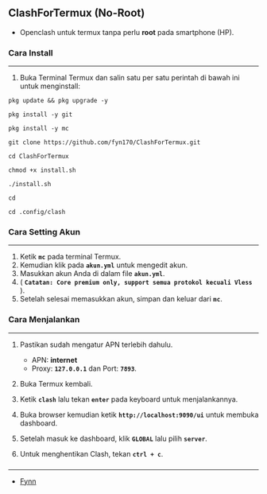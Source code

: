 ## ClashForTermux (No-Root)
- Openclash untuk termux tanpa perlu **root** pada smartphone (HP).

### Cara Install
---
1. Buka Terminal Termux dan salin satu per satu perintah di bawah ini untuk menginstall:

```
pkg update && pkg upgrade -y

pkg install -y git

pkg install -y mc

git clone https://github.com/fyn170/ClashForTermux.git

cd ClashForTermux

chmod +x install.sh

./install.sh

cd

cd .config/clash
```

### Cara Setting Akun
---
1. Ketik **``mc``** pada terminal Termux.
2. Kemudian klik pada **``akun.yml``** untuk mengedit akun.
3. Masukkan akun Anda di dalam file **``akun.yml``**.
4. ( **``Catatan: Core premium only, support semua protokol kecuali Vless``** ).
5. Setelah selesai memasukkan akun, simpan dan keluar dari **``mc``**.

### Cara Menjalankan
---
1. Pastikan sudah mengatur APN terlebih dahulu.
   - APN: **internet**
   - Proxy: **``127.0.0.1``** dan Port: **``7893``**.
   
2. Buka Termux kembali.
3. Ketik **```clash```** lalu tekan **``enter``** pada keyboard untuk menjalankannya.
4. Buka browser kemudian ketik **```http://localhost:9090/ui```** untuk membuka dashboard.
5. Setelah masuk ke dashboard, klik **``GLOBAL``** lalu pilih **``server``**.
6. Untuk menghentikan Clash, tekan **``ctrl + c``**.

### 
---
- [Fynn](https://github.com/fyn170/ClashForTermux)